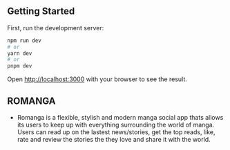 
## Getting Started

First, run the development server:

```bash
npm run dev
# or
yarn dev
# or
pnpm dev
```

Open [http://localhost:3000](http://localhost:3000) with your browser to see the result.

## ROMANGA

- Romanga is a flexible, stylish and modern manga social app thats allows its users to keep up with everything surrounding the world of manga. Users can read up on the lastest news/stories, get the top reads, like, rate and review the stories the they love and share it with the world. 


